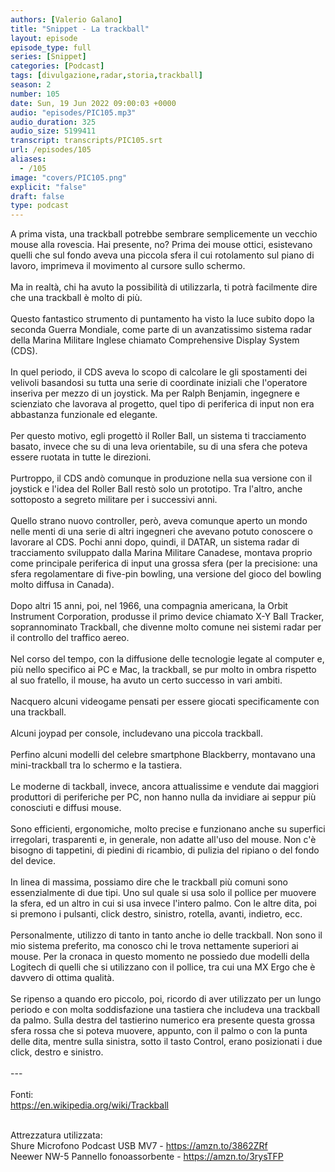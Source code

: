 ```yaml
---
authors: [Valerio Galano]
title: "Snippet - La trackball"
layout: episode
episode_type: full
series: [Snippet]
categories: [Podcast]
tags: [divulgazione,radar,storia,trackball]
season: 2
number: 105
date: Sun, 19 Jun 2022 09:00:03 +0000
audio: "episodes/PIC105.mp3"
audio_duration: 325
audio_size: 5199411
transcript: transcripts/PIC105.srt
url: /episodes/105
aliases: 
  - /105
image: "covers/PIC105.png"
explicit: "false"
draft: false
type: podcast
---
```

A prima vista, una trackball potrebbe sembrare semplicemente un vecchio mouse alla rovescia. Hai presente, no? Prima dei mouse ottici, esistevano quelli che sul fondo aveva una piccola sfera il cui rotolamento sul piano di lavoro, imprimeva il movimento al cursore sullo schermo.<br />
<br />
Ma in realtà, chi ha avuto la possibilità di utilizzarla, ti potrà facilmente dire che una trackball è molto di più.<br />
<br />
Questo fantastico strumento di puntamento ha visto la luce subito dopo la seconda Guerra Mondiale, come parte di un avanzatissimo sistema radar della Marina Militare Inglese chiamato Comprehensive Display System (CDS).<br />
<br />
In quel periodo, il CDS aveva lo scopo di calcolare le gli spostamenti dei velivoli basandosi su tutta una serie di coordinate iniziali che l'operatore inseriva per mezzo di un joystick. Ma per Ralph Benjamin, ingegnere e scienziato che lavorava al progetto, quel tipo di periferica di input non era abbastanza funzionale ed elegante.<br />
<br />
Per questo motivo, egli progettò il Roller Ball, un sistema ti tracciamento basato, invece che su di una leva orientabile, su di una sfera che poteva essere ruotata in tutte le direzioni.<br />
<br />
Purtroppo, il CDS andò comunque in produzione nella sua versione con il joystick e l'idea del Roller Ball restò solo un prototipo. Tra l'altro, anche sottoposto a segreto militare per i successivi anni.<br />
<br />
Quello strano nuovo controller, però, aveva comunque aperto un mondo nelle menti di una serie di altri ingegneri che avevano potuto conoscere o lavorare al CDS. Pochi anni dopo, quindi, il DATAR, un sistema radar di tracciamento sviluppato dalla Marina Militare Canadese, montava proprio come principale periferica di input una grossa sfera (per la precisione: una sfera regolamentare di five-pin bowling, una versione del gioco del bowling molto diffusa in Canada).<br />
<br />
Dopo altri 15 anni, poi, nel 1966, una compagnia americana, la Orbit Instrument Corporation, produsse il primo device chiamato X-Y Ball Tracker, soprannominato Trackball, che divenne molto comune nei sistemi radar per il controllo del traffico aereo.<br />
<br />
Nel corso del tempo, con la diffusione delle tecnologie legate al computer e, più nello specifico ai PC e Mac, la trackball, se pur molto in ombra rispetto al suo fratello, il mouse, ha avuto un certo successo in vari ambiti.<br />
<br />
Nacquero alcuni videogame pensati per essere giocati specificamente con una trackball.<br />
<br />
Alcuni joypad per console, includevano una piccola trackball.<br />
<br />
Perfino alcuni modelli del celebre smartphone Blackberry, montavano una mini-trackball tra lo schermo e la tastiera.<br />
<br />
Le moderne di tackball, invece, ancora attualissime e vendute dai maggiori produttori di periferiche per PC, non hanno nulla da invidiare ai seppur più conosciuti e diffusi mouse.<br />
<br />
Sono efficienti, ergonomiche, molto precise e funzionano anche su superfici irregolari, trasparenti e, in generale, non adatte all'uso del mouse. Non c'è bisogno di tappetini, di piedini di ricambio, di pulizia del ripiano o del fondo del device.<br />
<br />
In linea di massima, possiamo dire che le trackball più comuni sono essenzialmente di due tipi. Uno sul quale si usa solo il pollice per muovere la sfera, ed un altro in cui si usa invece l'intero palmo. Con le altre dita, poi si premono i pulsanti, click destro, sinistro, rotella, avanti, indietro, ecc.<br />
<br />
Personalmente, utilizzo di tanto in tanto anche io delle trackball. Non sono il mio sistema preferito, ma conosco chi le trova nettamente superiori ai mouse. Per la cronaca in questo momento ne possiedo due modelli della Logitech di quelli che si utilizzano con il pollice, tra cui una MX Ergo che è davvero di ottima qualità.<br />
<br />
Se ripenso a quando ero piccolo, poi, ricordo di aver utilizzato per un lungo periodo e con molta soddisfazione una tastiera che includeva una trackball da palmo. Sulla destra del tastierino numerico era presente questa grossa sfera rossa che si poteva muovere, appunto, con il palmo o con la punta delle dita, mentre sulla sinistra, sotto il tasto Control, erano posizionati i due click, destro e sinistro.<br />
<br />
---<br />
<br />
Fonti:<br />
<a href="https://en.wikipedia.org/wiki/Trackball" rel="noopener">https://en.wikipedia.org/wiki/Trackball</a> <br />
<br />




Attrezzatura utilizzata:<br />
Shure Microfono Podcast USB MV7 - <a href="https://amzn.to/3862ZRf" rel="noopener">https://amzn.to/3862ZRf</a> <br />
Neewer NW-5 Pannello fonoassorbente - <a href="https://amzn.to/3rysTFP" rel="noopener">https://amzn.to/3rysTFP</a> <br />
<br />






